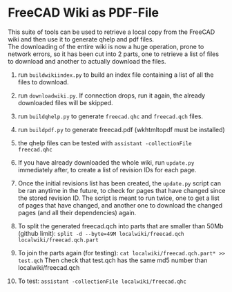 # FreeCAD Wiki as PDF-File

This suite of tools can be used to retrieve a local copy from the FreeCAD wiki and then use it to generate qhelp and pdf files.  
The downloading of the entire wiki is now a huge operation, prone to network errors, so it has been cut into 2 parts, one to retrieve a list of files to download and another to actually download the files.  

1) run `buildwikiindex.py` to build an index file containing a list of all the files to download. 

2) run `downloadwiki.py`. If connection drops, run it again, 
   the already downloaded files will be skipped.

3) run `buildqhelp.py` to generate `freecad.qhc` and `freecad.qch` files.

4) run `buildpdf.py` to generate freecad.pdf (wkhtmltopdf must be installed)

5) the qhelp files can be tested with ```assistant -collectionFile freecad.qhc```

6) If you have already downloaded the whole wiki, run `update.py` immediately after, to create a list of revision IDs for each page.
   
7) Once the initial revisions list has been created, the `update.py` script
   can be ran anytime in the future, to check for pages that have changed
   since the stored revision ID. The script is meant to run twice, one to get
   a list of pages that have changed, and another one to download the changed
   pages (and all their dependencies) again.

8) To split the generated freecad.qch into parts that are smaller than 50Mb 
   (github limit): ```split -d --byte=49M localwiki/freecad.qch localwiki/freecad.qch.part```
   
9) To join the parts again (for testing): `cat localwiki/freecad.qch.part* >> test.qch`
   Then check that test.qch has the same md5 number than localwiki/freecad.qch

10) To test: `assistant -collectionFile localwiki/freecad.qhc`


